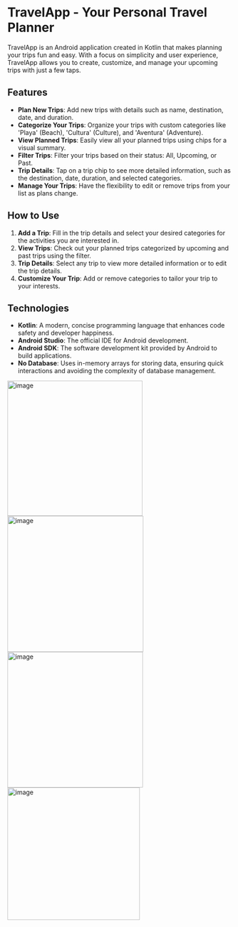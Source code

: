 # TravelApp - Your Personal Travel Planner

TravelApp is an Android application created in Kotlin that makes planning your trips fun and easy. With a focus on simplicity and user experience, TravelApp allows you to create, customize, and manage your upcoming trips with just a few taps.

## Features

- **Plan New Trips**: Add new trips with details such as name, destination, date, and duration.
- **Categorize Your Trips**: Organize your trips with custom categories like 'Playa' (Beach), 'Cultura' (Culture), and 'Aventura' (Adventure).
- **View Planned Trips**: Easily view all your planned trips using chips for a visual summary.
- **Filter Trips**: Filter your trips based on their status: All, Upcoming, or Past.
- **Trip Details**: Tap on a trip chip to see more detailed information, such as the destination, date, duration, and selected categories.
- **Manage Your Trips**: Have the flexibility to edit or remove trips from your list as plans change.

## How to Use

1. **Add a Trip**: Fill in the trip details and select your desired categories for the activities you are interested in.
2. **View Trips**: Check out your planned trips categorized by upcoming and past trips using the filter.
3. **Trip Details**: Select any trip to view more detailed information or to edit the trip details.
4. **Customize Your Trip**: Add or remove categories to tailor your trip to your interests.

## Technologies

- **Kotlin**: A modern, concise programming language that enhances code safety and developer happiness.
- **Android Studio**: The official IDE for Android development.
- **Android SDK**: The software development kit provided by Android to build applications.
- **No Database**: Uses in-memory arrays for storing data, ensuring quick interactions and avoiding the complexity of database management.
  

<img width="303" alt="image" src="https://github.com/BraulioAlejandroNavarreteHorta/TravelApp/assets/133619100/0e1cedee-274b-41dc-917a-7a54a94467ae">


<img width="305" alt="image" src="https://github.com/BraulioAlejandroNavarreteHorta/TravelApp/assets/133619100/194405f4-adf8-4365-82fe-ac39402144b1">


<img width="304" alt="image" src="https://github.com/BraulioAlejandroNavarreteHorta/TravelApp/assets/133619100/4f9b14d5-0dce-4bcd-825b-29551cc48c30">


<img width="297" alt="image" src="https://github.com/BraulioAlejandroNavarreteHorta/TravelApp/assets/133619100/58cf7318-59d7-49ae-b080-e2546515cf4b">






